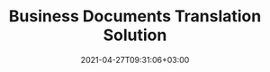 ---
############################# Static ############################
layout: "product"
date: 2021-04-27T09:31:06+03:00
draft: false

############################# Head ############################
head_title: "Business Documents Translation Solution"
head_description: "Accurately translate text and business documents created in Microsoft Word, Excel & PowerPoint, PDF, OpenDocument and Markdown file formats into other languages across popular platforms"

############################# Header ############################
title: "Business Documents Translation Solution"
description: "Accurately translate text and business documents created in Microsoft Word, Excel & PowerPoint, PDF, OpenDocument & Markdown file formats into other languages across popular platforms"

############################# APIs ###############################
apis:
  enable: true

  api:
    # api loop
    - title: "GroupDocs.Translation Cloud APIs Include"
      link: "/translation/family/"
      label: "View All Cloud APIs"
      api_product:
        # api_product loop
        - link: "/translation/curl/"
          img_alt: "GroupDocs.Translation Cloud for cURL"
          image: "/sdk/272x272/groupdocs_translation-for-curl.webp"
          product: "GroupDocs.Translation"
          platform: "cURL"
          content: Interact with documents translation REST API using cURL commands. Convert English text to and from your source document formats to French, Chinese, Spanish, German, Italian, Russian, Arabic, Polish and other languages."

        # api_product loop
        - link: "/translation/net/"
          img_alt: "GroupDocs.Translation Cloud SDK for .NET"
          image: "/sdk/272x272/groupdocs_translation-for-net.webp"
          product: "GroupDocs.Translation"
          platform: ".NET"
          content: "Use language translation RESTful API easily with .NET Cloud SDK to transform text and on-page contents of popular business file formats into 32 international languages and 68 language pairs."

        # api_product loop
        - link: "/translation/java/"
          img_alt: "GroupDocs.Translation Cloud SDK for Java"
          image: "/sdk/272x272/groupdocs_translation-for-java.webp"
          product: "GroupDocs.Translation"
          platform: "Java"
          content: "Advanced documents and text translation SDK for Java applications. Translate text from Word, Excel, PowerPoint, PDF, OpenDocument, Markdown document formats to other popular languages using modern neural machine translation approach."

    # api loop
    - title: "GroupDocs.Translation Cross Platform Apps Include"
      link: "https://products.groupdocs.app/translation/family"
      label: "View All Cross Platform Apps"
      api_product:
        # api_product loop
        - link: "https://products.groupdocs.app/translation/total"
          img_alt: "GroupDocs.Translation Total"
          image: "/logo/app/groupdocs_translation-app.png"
          product: "GroupDocs.Translation"
          platform: "Total"
          content: "Translate your Word, Excel, PowerPoint, PDF, Markdown documents to French, Chinese, Spanish, German, Russian, Arabic, and more languages using free online app."

        # api_product loop
        - link: "https://products.groupdocs.app/translation/word"
          img_alt: "GroupDocs.Translation Word"
          image: "/logo/app/groupdocs_words-app.png"
          product: "GroupDocs.Translation"
          platform: "Word"
          content: "Translate your Word content with 68 language pairs support without leaving your favorite web browser."

        # api_product loop
        - link: "https://products.groupdocs.app/translation/pdf"
          img_alt: "GroupDocs.Translation PDF"
          image: "/logo/app/groupdocs_pdf-app.png"
          product: "GroupDocs.Translation"
          platform: "PDF"
          content: "Translate your PDF documents to multiple languages from anywhere, using any browser."

############################# Testimonials ###############################
testimonials:
  link: "https://downloads.groupdocs.com/corporate/success-stories"
  enable: false
  bg_color: "bg-gray"

  testimonial:
    # testimonial item loop
    - name: "Margot Baill"
      designation: "Product Development Director at Hireology"
      content: "Integrating GroupDocs.Translation for Cloud API was simple with their fantastic Ruby SDK. There aren't that many companies out there who are willing to work with us on what we want. It's a great partnership."

    # testimonial item loop
    - name: "Mats Oustad"
      designation: "Senior Consultant/Partner at Novanet AS"
      content: "After implementing and using GroupDocs.Translation for .NET in the project it looks to be working very well. I have tested with a lot of documents and so far so good. Everything I've thrown at it renders nicely and looks just as good as it would in a PDF translation or MS Word."
              
    # testimonial item loop
    - name: "Martin Lasarga"
      designation: "Product Manager at Axentria ECM by G.S.I."
      content: "Excellent service and excellent products. They were extremely helpful and responsive during the GroupDocs.Translation for .NET implementation process, can't recommend them highly enough."

############################# Back to top ###############################
back_to_top:
  enable: true
---